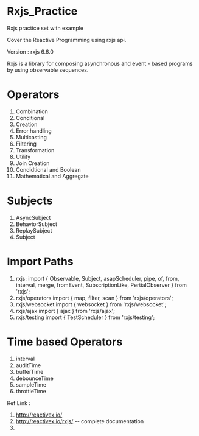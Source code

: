 # Rxjs_Practice
Rxjs practice set with example

Cover the Reactive Programming using rxjs api.

Version  : rxjs 6.6.0

Rxjs is a library for composing asynchronous and event - based programs by using observable sequences.

# Operators
1. Combination
2. Conditional
3. Creation
4. Error handling
5. Multicasting
6. Filtering
7. Transformation
8. Utility
9. Join Creation
10. Condidtional and Boolean
11. Mathematical and Aggregate

# Subjects
1. AsyncSubject
2. BehaviorSubject
3. ReplaySubject
4. Subject

# Import Paths
1. rxjs:
    import { Observable, Subject, asapScheduler, pipe, of, from, interval, merge, fromEvent, SubscriptionLike, PertialObserver } from 'rxjs';
2. rxjs/operators
    import { map, filter, scan } from 'rxjs/operators';
3. rxjs/websocket
    import { websocket } from 'rxjs/websocket';
4. rxjs/ajax
    import { ajax } from 'rxjs/ajax';
5. rxjs/testing
    import { TestScheduler } from 'rxjs/testing';

# Time based Operators
1. interval 
2. auditTime
3. bufferTime
4. debounceTime
5. sampleTime
6. throttleTime

Ref Link :
1. http://reactivex.io/
2. http://reactivex.io/rxjs/   -- complete documentation
3. 
